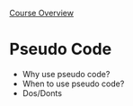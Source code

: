 [Course Overview](../index.md)
# Pseudo Code
* Why use pseudo code?
* When to use pseudo code?
* Dos/Donts